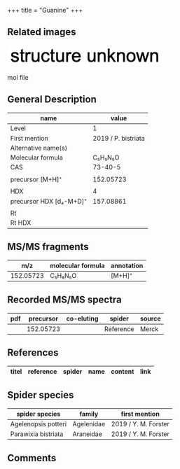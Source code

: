 +++
title = "Guanine"
+++

## Related images

![](/img/2.png)

mol file

## General Description

| name                    | value               |
|-------------------------|---------------------|
| Level                   | 1                   |
| First mention           | 2019 / P. bistriata |
| Alternative name(s)     |                     |
| Molecular formula       | C₅H₅N₅O             |
| CAS                     | 73-40-5             |
|                         |                     |
| precursor [M+H]⁺        | 152.05723           |
|                         |                     |
| HDX                     | 4                   |
| precursor HDX [d₄-M+D]⁺ | 157.08861           |
|                         |                     |
| Rt                      |                     |
| Rt HDX                  |                     |

## MS/MS fragments

| m/z       | molecular formula | annotation |
|-----------|-------------------|------------|
| 152.05723 | C₅H₆N₅O           | [M+H]⁺     |

## Recorded MS/MS spectra

| pdf | precursor | co-eluting | spider    | source |
|-----|-----------|------------|-----------|--------|
|     | 152.05723 |            | Reference | Merck  |


## References

| titel  | reference | spider | name | content | link |
|--------|-----------|--------|------|---------|------|


## Spider species

| spider species      | family     | first mention        |
|---------------------|------------|----------------------|
| Agelenopsis potteri | Agelenidae | 2019 / Y. M. Forster |
| Parawixia bistriata | Araneidae  | 2019 / Y. M. Forster |

## Comments